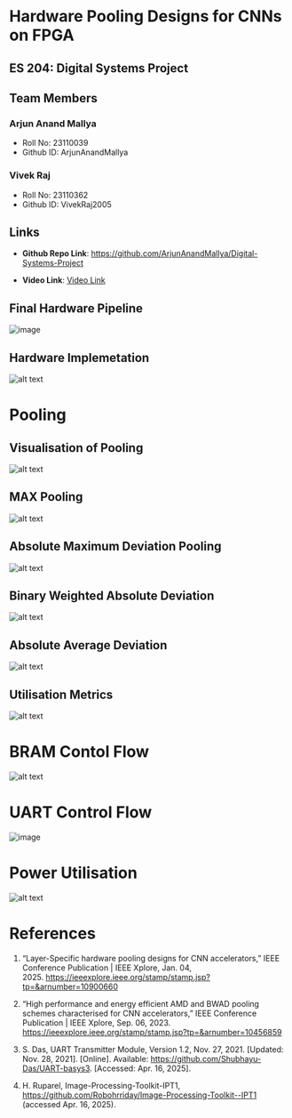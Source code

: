 # Hardware Pooling Designs for CNNs on FPGA 
## **ES 204: Digital Systems Project**

## Team Members

### Arjun Anand Mallya

- Roll No: 23110039
- Github ID: ArjunAnandMallya

### Vivek Raj

- Roll No: 23110362
- Github ID: VivekRaj2005


## Links

- **Github Repo Link**: <a href="https://github.com/ArjunAnandMallya/Digital-Systems-Project">https://github.com/ArjunAnandMallya/Digital-Systems-Project</a>

- **Video Link**: <a href="https://iitgnacin-my.sharepoint.com/:v:/g/personal/23110362_iitgn_ac_in/EUyYeVOFENZLgfJCnyZZixEBjRhKEr3Et0tte__TPPp3IQ?nav=eyJyZWZlcnJhbEluZm8iOnsicmVmZXJyYWxBcHAiOiJPbmVEcml2ZUZvckJ1c2luZXNzIiwicmVmZXJyYWxBcHBQbGF0Zm9ybSI6IldlYiIsInJlZmVycmFsTW9kZSI6InZpZXciLCJyZWZlcnJhbFZpZXciOiJNeUZpbGVzTGlua0NvcHkifX0&e=nmH4J9">Video Link</a>

## Final Hardware Pipeline

![image](https://github.com/user-attachments/assets/051b691f-6eb5-4a85-ba25-90a40c56b892)


## Hardware Implemetation

![alt text](Doc/image-1.png)

# Pooling

## Visualisation of Pooling

![alt text](Doc/image-2.png)

## MAX Pooling

![alt text](Doc/image-3.png)

## Absolute Maximum Deviation Pooling

![alt text](Doc/image-4.png)

## Binary Weighted Absolute Deviation

![alt text](Doc/image-5.png)

## Absolute Average Deviation

![alt text](Doc/image-6.png)

## Utilisation Metrics

![alt text](Doc/image-8.png)

# BRAM Contol Flow

![alt text](Doc/image-7.png)

# UART Control Flow

![image](https://github.com/user-attachments/assets/56ec665d-cf04-42e1-b01c-fc7c0c1e1cc7)


# Power Utilisation

![alt text](Doc/image-10.png)

# References

1. “Layer-Specific hardware pooling designs for CNN accelerators,” IEEE Conference Publication | IEEE Xplore, Jan. 04, 2025. https://ieeexplore.ieee.org/stamp/stamp.jsp?tp=&arnumber=10900660


2. “High performance and energy efficient AMD and BWAD pooling schemes characterised for CNN accelerators,” IEEE Conference Publication | IEEE Xplore, Sep. 06, 2023. https://ieeexplore.ieee.org/stamp/stamp.jsp?tp=&arnumber=10456859

3. S. Das, UART Transmitter Module, Version 1.2, Nov. 27, 2021. [Updated: Nov. 28, 2021]. [Online]. Available: https://github.com/Shubhayu-Das/UART-basys3. [Accessed: Apr. 16, 2025].

4. H. Ruparel, Image-Processing-Toolkit-IPT1, https://github.com/Robohrriday/Image-Processing-Toolkit--IPT1 (accessed Apr. 16, 2025). 











